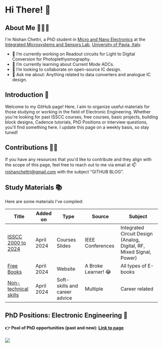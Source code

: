 



# Hi There! 👋

## About Me 💁🏻‍♂️
I'm Nishan Chettri, a PhD student in [Micro and Nano Electronics](https://phd-mne.unipv.it/index.php?page=Students.php) at the [Integrated Microsystems and Sensors Lab](http://ims2.unipv.it), [University of Pavia, Italy](https://web.unipv.it).

- 🔭 I’m currently working on Readout circuits for Light to Digital Conversion for Photoplethysmography.
- 🌱 I’m currently learning about Current Mode ADCs.
- 👯 I’m looking to collaborate on open-source IC design.
- 💬 Ask me about: Anything related to data converters and analogue IC design.



<!--
# Namaste, I am Nishan Chettri! 👋



## Study Material

- Analog IC Design Basics
- ADCs (Analog/Digital Converters)
- Power management basics

-->
## Introduction 💬
Welcome to my GitHub page! Here, I aim to organize useful materials for those studying or working in the field of Electronic Engineering. Whether you're looking for past ISSCC courses, free courses, basic projects, building block designs, Cadence tutorials, PhD Positions or interview questions, you'll find something here. I update this page on a weekly basis, so stay tuned!

## Contributions 🤝🏽
If you have any resources that you'd like to contribute and they align with the scope of this page, feel free to reach out to me via email at 📫 nishanchettri@gmail.com with the subject "GITHUB BLOG".

## Study Materials 📚
Here are some materials I've compiled:

| Title                                           | Added on   | Type          | Source            | Subject                                                        |
|-------------------------------------------------|------------|---------------|-------------------|----------------------------------------------------------------|
| [ISSCC 2000 to 2024](https://github.com/nishanchettri/ISSCC-Courses) | April 2024 | Courses Slides | IEEE Conferences | Integrated Circuit Design (Analog, Digital, RF, Mixed Signal, Power) |
| [Free Books](http://singlelogin.re) | April 2024 | Website |  A Broke Learner! 😂 | All types of E-books |
| [Non-technical skills](https://github.com/nishanchettri/non-technical-skills) | April 2024 | Soft-skills and career advice |  Multiple | Career related |

## PhD Positions: Electronic Engineering 🧐
#### 👉 Pool of PhD opportunities (past and new): [Link to page](https://github.com/nishanchettri/PhD-positions-electronic-engineering/)

![](https://komarev.com/ghpvc/?username=nishanchettri&style=for-the-badge)
